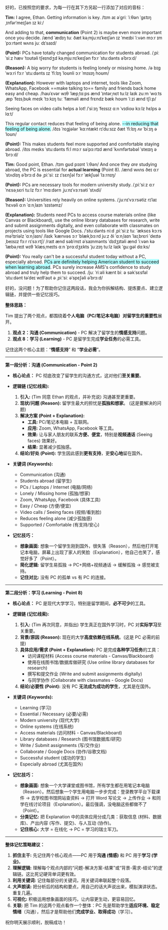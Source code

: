 好的，已按照您的要求，为每一行在其下方另起一行添加了对应的音标：

**Tim:** I agree, Ethan. Getting information is key.
/tɪm aɪ əˈɡriː ˈiːθən ˈɡɛtɪŋ ˌɪnfərˈmeɪʃən ɪz kiː/

And adding to that, **communication** (Point 2) is maybe even more important once you decide.
/ænd ˈædɪŋ tuː ðæt kəˌmjuːnɪˈkeɪʃən ɪz ˈmeɪbi ˈiːvən mɔːr ɪmˈpɔːrtənt wʌns juː dɪˈsaɪd/

**(Point):** PCs have totally changed communication for students abroad.
    /ˌpiːˈsiːz hæv ˈtoʊtəli tʃeɪndʒd kəˌmjuːnɪˈkeɪʃən fɔːr ˈstuːdənts əˈbrɔːd/

 **(Reason):** A big worry for students is feeling lonely or missing home.
    /ə bɪɡ ˈwɜːri fɔːr ˈstuːdənts ɪz ˈfiːlɪŋ ˈloʊnli ɔːr ˈmɪsɪŋ hoʊm/
    
 **(Explanation):** However with laptops and internet, tools like Zoom, WhatsApp, Facebook ==make talking to== family and friends back home easy and cheap.
    /haʊˈɛvər wɪθ ˈlæpˌtɑːps ænd ˈɪntərˌnɛt tuːlz laɪk zuːm ˈwɑːtsˌæp ˈfeɪsˌbʊk meɪk ˈtɔːkɪŋ tuː ˈfæməli ænd frɛndz bæk hoʊm ˈiːzi ænd tʃiːp/
    
Seeing faces on video calls helps a lot!
/ˈsiːɪŋ ˈfeɪsɪz ɑːn ˈvɪdioʊ kɔːlz hɛlps ə lɑːt/

This regular contact reduces that feeling of being alone.
<span style="background:#b1ffff">--in reducing that feeling of being alone.</span>
/ðɪs ˈrɛɡjələr ˈkɑːntækt rɪˈduːsɪz ðæt ˈfiːlɪŋ ʌv ˈbiːɪŋ əˈloʊn/

**(Point):** This makes students feel more supported and comfortable staying abroad.
/ðɪs meɪks ˈstuːdənts fiːl mɔːr səˈpɔːrtɪd ænd ˈkʌmfərtəbəl ˈsteɪɪŋ əˈbrɔːd/

**Tim:** Good point, Ethan.
/tɪm ɡʊd pɔɪnt ˈiːθən/
And once they *are* studying abroad, the PC is essential for **actual learning** (Point 8).
/ænd wʌns ðeɪ ɑːr ˈstʌdiɪŋ əˈbrɔːd ðə ˌpiːˈsiː ɪz ɪˈsɛnʃəl fɔːr ˈækʃuəl ˈlɜːrnɪŋ/

**(Point):** PCs are necessary tools for modern university study.
/ˌpiːˈsiːz ɑːr ˈnɛsəˌsɛri tuːlz fɔːr ˈmɑːdərn ˌjuːnɪˈvɜːrsəti ˈstʌdi/

**(Reason):** Universities rely heavily on online systems.
 /ˌjuːnɪˈvɜːrsətiz rɪˈlaɪ ˈhɛvəli ɑːn ˈɑːnˌlaɪn ˈsɪstəmz/

**(Explanation):** Students need PCs to access course materials online (like Canvas or Blackboard), use the online library databases for research, write and submit assignments digitally, and even collaborate with classmates on projects using tools like Google Docs.
/ˈstuːdənts niːd ˌpiːˈsiːz tuː ˈæksɛs kɔːrs məˈtɪriəlz ˈɑːnˌlaɪn/
 /laɪk ˈkænvəs ɔːr ˈblækˌbɔːrd juːz ði ˈɑːnˌlaɪn ˈlaɪˌbrɛri ˈdeɪtəˌbeɪsɪz fɔːr rɪˈsɜːrtʃ/
/raɪt ænd səbˈmɪt əˈsaɪnmənts ˈdɪdʒɪtəli ænd ˈiːvən kəˈlæbəˌreɪt wɪθ ˈklæsˌmeɪts ɑːn ˈprɑːdʒɛkts ˈjuːzɪŋ tuːlz laɪk ˈɡuːɡəl dɑːks/

**(Point):** You really can't be a successful student today without a PC, especially abroad. <span style="background:#b1ffff">PCs are definitely helping American student to succeed when learning abroad</span>. PCs surely increase AMS's confidence to study abroad and truly help them to succeed.
/juː ˈriːəli kænt biː ə səkˈsɛsfəl ˈstuːdənt təˈdeɪ wɪθˈaʊt ə ˌpiːˈsiː əˈspɛʃəli əˈbrɔːd/

好的，没问题！为了帮助你记住这两段话，我会为你拆解结构、提炼要点、建立逻辑链，并提供一些记忆技巧。

**整体思路：**

Tim 提出了两个观点，都围绕着**个人电脑（PC/笔记本电脑）对留学生的重要性**展开。

1.  **观点 2：沟通 (Communication)** - PC 解决了留学生的**情感支持**问题。
2.  **观点 8：学习 (Learning)** - PC 是留学生完成**学业任务**的必需工具。

记住这两个核心主题：“**情感支持**” 和 “**学业必需**”。

---

**第一段分析：沟通 (Communication - Point 2)**

*   **核心论点：** PC 彻底改变了留学生的沟通方式，这对他们**至关重要**。
*   **逻辑链 (记忆线索):**
    1.  **引入:** (Tim 同意 Ethan 的观点，并补充说) 沟通甚至更重要。
    2.  **现状/问题 (Reason):** 留学生最大的担忧是**孤独和想家**。 (这是要解决的问题)
    3.  **解决方案 (Point + Explanation):**
        *   **工具:** PC/笔记本电脑 + 互联网。
        *   **应用:** Zoom, WhatsApp, Facebook 等工具。
        *   **效果:** 让与家人朋友的联系**方便、便宜**，特别是**视频通话** (Seeing faces) 效果好。
        *   **结果:** 显著减少孤独感。
    4.  **结论/好处 (Point):** 学生因此感到**更有支持**，更**安心地**留在国外。

*   **关键词 (Keywords):**
    *   Communication (沟通)
    *   Students abroad (留学生)
    *   PCs / Laptops / Internet (电脑/网络)
    *   Lonely / Missing home (孤独/想家)
    *   Zoom, WhatsApp, Facebook (具体工具)
    *   Easy / Cheap (方便/便宜)
    *   Video calls / Seeing faces (视频/看到脸)
    *   Reduces feeling alone (减少孤独感)
    *   Supported / Comfortable (有支持/安心)

*   **记忆技巧：**
    *   **想象画面:** 想象一个留学生刚到国外，很失落（Reason），然后他打开笔记本电脑，屏幕上出现了家人的笑脸（Explanation），他自己也笑了，感觉好多了（Point）。
    *   **简化逻辑:** 留学生易孤独 -> PC+网络+视频通话 -> 缓解孤独 -> 感觉被支持。
    *   **记住对比:** 没有 PC 的孤单 vs 有 PC 的连接。

---

**第二段分析：学习 (Learning - Point 8)**

*   **核心论点：** PC 是现代大学学习，特别是留学期间，**必不可少**的工具。
*   **逻辑链 (记忆线索):**
    1.  **引入:** (Tim 再次同意，并指出) 学生真正在国外学习时，PC 对**实际学习**至关重要。
    2.  **背景/原因 (Reason):** 现在的大学**高度依赖在线系统**。(这是 PC 必需的前提)
    3.  **具体应用/需求 (Point + Explanation):** PC 是完成**各种学习任务**的工具：
        *   访问课程材料 (Access course materials - Canvas/Blackboard)
        *   使用在线图书馆/数据库做研究 (Use online library databases for research)
        *   撰写和提交作业 (Write and submit assignments digitally)
        *   与同学协作 (Collaborate with classmates - Google Docs)
    4.  **结论/必要性 (Point):** 没有 PC **无法成为成功的学生**，尤其是在国外。

*   **关键词 (Keywords):**
    *   Learning (学习)
    *   Essential / Necessary (必要/必需)
    *   Modern university (现代大学)
    *   Online systems (在线系统)
    *   Access materials (访问材料 - Canvas/Blackboard)
    *   Library databases / Research (图书馆数据库/研究)
    *   Write / Submit assignments (写/交作业)
    *   Collaborate / Google Docs (协作/谷歌文档)
    *   Successful student (成功的学生)
    *   Especially abroad (尤其在国外)

*   **记忆技巧：**
    *   **想象画面:** 想象一个大学课堂或图书馆，所有学生都在用笔记本电脑（Reason）。然后想象一个学生用电脑一步步完成：登录教学平台下载课件 -> 去学校图书馆网站查资料 -> 打开 Word 写论文 -> 上传作业 -> 和同学在线讨论项目（Explanation）。最后强调，没电脑这些都做不了（Point）。
    *   **分类记忆:** 把 Explanation 中的具体应用分成几类：获取信息 (材料、数据库)、产出内容 (写作、提交)、与人互动 (协作)。
    *   **记住核心:** 大学 = 在线化 -> PC = 学习的瑞士军刀。

---

**整体记忆策略建议：**

1.  **抓住主干:** 先记住两个核心观点——PC 用于**沟通 (情感)** 和 PC 用于**学习 (学业)**。
2.  **理解逻辑:** 理解每个观点内部的“问题-解决方案-结果”或“背景-需求-结论”的逻辑链。这比死记硬背单词更有效。
3.  **利用关键词:** 记住每部分的关键词，用关键词串联起整个段落。
4.  **大声朗读:** 把分析后的结构和要点，用自己的话大声说出来，模拟演讲状态。重复几遍。
5.  **可视化:** 积极运用想象画面的技巧，让内容更生动，更容易回忆。
6.  **关联:** 把 Tim 的这两个观点看作一个整体：PC 先是帮助学生**适应环境、稳定情绪**（沟通），然后才是帮助他们**完成学业、取得成功**（学习）。

祝你明天展示顺利，脱稿成功！